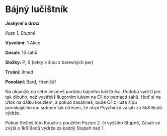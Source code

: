 # Bájný lučištník

***Jeskyně a draci***

*Iluze 1. Stupně*

**Vyvolání:** 1 Akce

**Dosah:** 15 sáhů

**Složky:** P, S (letky k šípu z barevných per)

**Trvání:** ihned

**Povolání:** Bard, Hraničář

Na okamžik na sebe vezmeš podobu bájného lučištníka. Podoba vydrží jen tak dlouho, než vystřelíš iluzorním lukem na Cíl do patnácti sáhů. Hoď si na Útok na dálku kouzlem, a pokud zasáhneš, bude Cíl z iluze šípu pronikajícího mu srdcem tak otřesen, že utrpí Psychický zásah za 3k8 Bodů výdrže.

Pokud Sešleš toto Kouzlo s použitím Pozice 2. či vyššího Stupně, Zásah se zvýší o 1k8 Bodů výdrže za každý Stupeň nad 1.
